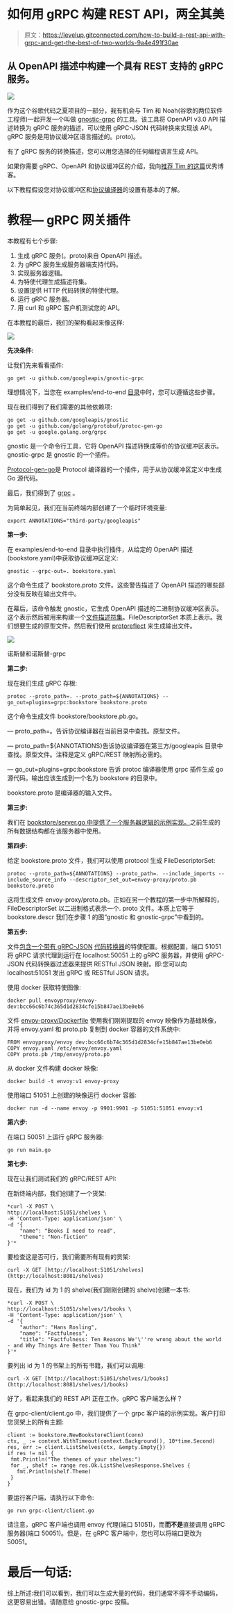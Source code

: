 # 如何用 gRPC 构建 REST API，两全其美

> 原文：<https://levelup.gitconnected.com/how-to-build-a-rest-api-with-grpc-and-get-the-best-of-two-worlds-9a4e491f30ae>

## 从 OpenAPI 描述中构建一个具有 REST 支持的 gRPC 服务。

![](img/698a915edc23cc2c6bcc891c500b4504.png)

作为这个谷歌代码之夏项目的一部分，我有机会与 Tim 和 Noah(谷歌的两位软件工程师)一起开发一个叫做 [gnostic-grpc](https://github.com/googleapis/gnostic-grpc/) 的工具。该工具将 OpenAPI v3.0 API 描述转换为 gRPC 服务的描述，可以使用 gRPC-JSON 代码转换来实现该 API。gRPC 服务是用协议缓冲区语言描述的。proto)。

有了 gRPC 服务的转换描述，您可以用您选择的任何编程语言生成 API。

如果你需要 gRPC、OpenAPI 和协议缓冲区的介绍，我向[推荐 Tim 的这篇](https://medium.com/apis-and-digital-transformation/openapi-and-grpc-side-by-side-b6afb08f75ed)优秀博客。

以下教程假设您对协议缓冲区和[协议编译器](https://github.com/protocolbuffers/protobuf#protocol-compiler-installation)的设置有基本的了解。

# 教程— gRPC 网关插件

本教程有七个步骤:

1.  生成 gRPC 服务(。proto)来自 OpenAPI 描述。
2.  为 gRPC 服务生成服务器端支持代码。
3.  实现服务器逻辑。
4.  为特使代理生成描述符集。
5.  设置提供 HTTP 代码转换的特使代理。
6.  运行 gRPC 服务器。
7.  用 curl 和 gRPC 客户机测试您的 API。

在本教程的最后，我们的架构看起来像这样:

![](img/dcdb54377ab0b20819fa049ac52821fd.png)

**先决条件:**

让我们先来看看插件:

```
go get -u github.com/googleapis/gnostic-grpc
```

理想情况下，当您在 examples/end-to-end [目录](https://github.com/googleapis/gnostic-grpc/tree/master/examples/end-to-end)中时，您可以遵循这些步骤。

现在我们得到了我们需要的其他依赖项:

```
go get -u github.com/googleapis/gnostic
go get -u github.com/golang/protobuf/protoc-gen-go
go get -u google.golang.org/grpc
```

gnostic 是一个命令行工具，它将 OpenAPI 描述转换成等价的协议缓冲区表示。gnostic-grpc 是 gnostic 的一个插件。

[Protocol-gen-go](https://github.com/golang/protobuf/tree/master/protoc-gen-go)是 Protocol 编译器的一个插件，用于从协议缓冲区定义中生成 Go 源代码。

最后，我们得到了 [grpc](http://grpc.io) 。

为简单起见，我们在当前终端内部创建了一个临时环境变量:

```
export ANNOTATIONS="third-party/googleapis"
```

**第一步:**

在 examples/end-to-end 目录中执行插件，从给定的 OpenAPI 描述(bookstore.yaml)中获取协议缓冲区定义:

```
gnostic --grpc-out=. bookstore.yaml
```

这个命令生成了 bookstore.proto 文件。这些警告描述了 OpenAPI 描述的哪些部分没有反映在输出文件中。

在幕后，该命令触发 gnostic，它生成 OpenAPI 描述的二进制协议缓冲区表示。这个表示然后被用来构建一个[文件描述符集](https://godoc.org/github.com/golang/protobuf/protoc-gen-go/descriptor#FileDescriptorSet)。FileDescriptorSet 本质上表示。我们想要生成的原型文件。然后我们使用 [protoreflect](https://github.com/jhump/protoreflect) 来生成输出文件。

![](img/714e0f9c1c974b8076968cd0befed671.png)

诺斯替和诺斯替-grpc

**第二步:**

现在我们生成 gRPC 存根:

```
protoc --proto_path=. --proto_path=${ANNOTATIONS} --go_out=plugins=grpc:bookstore bookstore.proto
```

这个命令生成文件 bookstore/bookstore.pb.go。

— proto_path=。告诉协议编译器在当前目录中查找。原型文件。

— proto_path=${ANNOTATIONS}告诉协议编译器在第三方/googleapis 目录中查找。原型文件。注释是定义 gRPC/REST 映射所必需的。

— go_out=plugins=grpc:bookstore 告诉 protoc 编译器使用 grpc 插件生成 go 源代码。输出应该生成到一个名为 bookstore 的目录中。

bookstore.proto 是编译器的输入文件。

**第三步:**

我们在 [bookstore/server.go 中提供了一个服务器逻辑的示例实现。](https://github.com/googleapis/gnostic-grpc/blob/master/examples/end-to-end/bookstore/server.go)之前生成的所有数据结构都在该服务器中使用。

**第四步:**

给定 bookstore.proto 文件，我们可以使用 protocol 生成 FileDescriptorSet:

```
protoc --proto_path=${ANNOTATIONS} --proto_path=. --include_imports --include_source_info --descriptor_set_out=envoy-proxy/proto.pb bookstore.proto
```

这将生成文件 envoy-proxy/proto.pb。正如在另一个教程的第一步中所解释的，FileDescriptorSet 以二进制格式表示一个. proto 文件。本质上它等于 bookstore.descr 我们在步骤 1 的图“gnostic 和 gnostic-grpc”中看到的。

**第五步:**

文件[包含一个带有 gRPC-JSON](https://github.com/googleapis/gnostic-grpc/blob/master/examples/end-to-end/envoy-proxy/envoy.yaml) [代码转换器](https://www.envoyproxy.io/docs/envoy/latest/configuration/http_filters/grpc_json_transcoder_filter)的特使配置。根据配置，端口 51051 将 gRPC 请求代理到运行在 localhost:50051 上的 gRPC 服务器，并使用 gRPC-JSON 代码转换器过滤器来提供 RESTful JSON 映射。即:您可以向 localhost:51051 发出 gRPC 或 RESTful JSON 请求。

使用 docker 获取特使图像:

```
docker pull envoyproxy/envoy-dev:bcc66c6b74c365d1d2834cfe15b847ae13be0eb6
```

文件 [envoy-proxy/Dockerfile](https://github.com/googleapis/gnostic-grpc/blob/master/examples/end-to-end/envoy-proxy/Dockerfile) 使用我们刚刚提取的 envoy 映像作为基础映像，并将 envoy.yaml 和 proto.pb 复制到 docker 容器的文件系统中:

```
FROM envoyproxy/envoy dev:bcc66c6b74c365d1d2834cfe15b847ae13be0eb6
COPY envoy.yaml /etc/envoy/envoy.yaml
COPY proto.pb /tmp/envoy/proto.pb
```

从 docker 文件构建 docker 映像:

```
docker build -t envoy:v1 envoy-proxy
```

使用端口 51051 上创建的映像运行 docker 容器:

```
docker run -d --name envoy -p 9901:9901 -p 51051:51051 envoy:v1
```

**第六步:**

在端口 50051 上运行 gRPC 服务器:

```
go run main.go
```

**第七步:**

现在让我们测试我们的 gRPC/REST API:

在新终端内部，我们创建了一个货架:

```
*curl -X POST \
http://localhost:51051/shelves \
-H 'Content-Type: application/json' \
-d '{
    "name": "Books I need to read",
    "theme": "Non-fiction"
}'*
```

要检查这是否可行，我们需要所有现有的货架:

```
curl -X GET [http://localhost:51051/shelves](http://localhost:8081/shelves)
```

现在，我们为 id 为 1 的 shelve(我们刚刚创建的 shelve)创建一本书:

```
*curl -X POST \
http://localhost:51051/shelves/1/books \
-H 'Content-Type: application/json' \
-d '{
    "author": "Hans Rosling",
    "name": "Factfulness",
    "title": "Factfulness: Ten Reasons We'\''re wrong about the world - and Why Things Are Better Than You Think"
}'*
```

要列出 id 为 1 的书架上的所有书籍，我们可以调用:

```
curl -X GET [http://localhost:51051/shelves/1/books](http://localhost:8081/shelves/1/books)
```

好了，看起来我们的 REST API 正在工作。gRPC 客户端怎么样？

在 grpc-client/client.go 中，我们提供了一个 grpc 客户端的示例实现。客户打印您货架上的所有主题:

```
client := bookstore.NewBookstoreClient(conn) 
ctx, _ := context.WithTimeout(context.Background(), 10*time.Second) res, err := client.ListShelves(ctx, &empty.Empty{}) 
if res != nil {
 fmt.Println("The themes of your shelves:")
 for _, shelf := range res.Ok.ListShelvesResponse.Shelves {
   fmt.Println(shelf.Theme)
 }
}
```

要运行客户端，请执行以下命令:

```
go run grpc-client/client.go
```

请注意，gRPC 客户端也调用 envoy 代理(端口 51051)，而**而不是**直接调用 gRPC 服务器(端口 50051)。但是，在 gRPC 客户端中，您也可以将端口更改为 50051。

# 最后一句话:

综上所述:我们可以看到，我们可以生成大量的代码，我们通常不得不手动编码，这更容易出错。请随意给 gnostic-grpc 投稿。